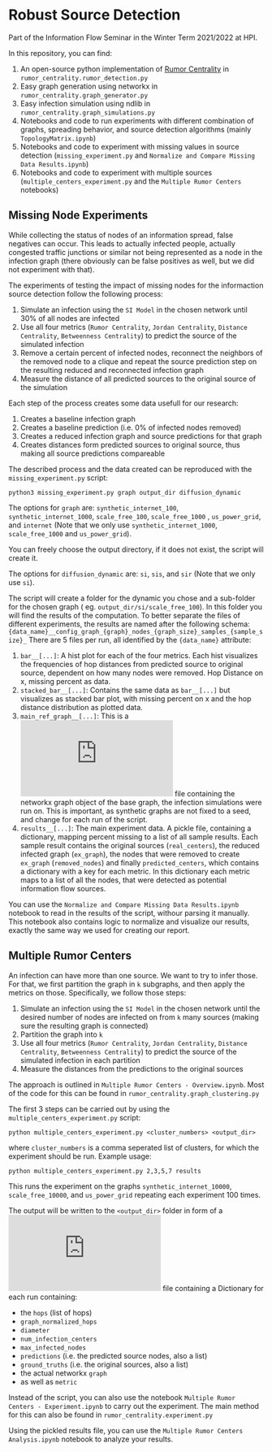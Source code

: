 # Robust Source Detection

Part of the Information Flow Seminar in the Winter Term 2021/2022 at HPI.

In this repository, you can find:

1. An open-source python implementation of [Rumor Centrality](https://dspace.mit.edu/handle/1721.1/63150) in `rumor_centrality.rumor_detection.py`
2. Easy graph generation using networkx in `rumor_centrality.graph_generator.py`
3. Easy infection simulation using ndlib in `rumor_centrality.graph_simulations.py`
4. Notebooks and code to run experiments with different combination of graphs, spreading behavior, and source detection
   algorithms (mainly `TopologyMatrix.ipynb`)
5. Notebooks and code to experiment with missing values in source detection (`missing_experiment.py` and `Normalize and Compare Missing Data Results.ipynb`)
6. Notebooks and code to experiment with multiple sources (`multiple_centers_experiment.py` and the `Multiple Rumor Centers` notebooks)

## Missing Node Experiments

While collecting the status of nodes of an information spread, false negatives can occur. This leads to actually
infected people, actually congested traffic junctions or similar not being represented as a node in the infection
graph (there obviously can be false positives as well, but we did not experiment with that).

The experiments of testing the impact of missing nodes for the informaction source detection follow the following
process:

1. Simulate an infection using the `SI Model` in the chosen network until 30% of all nodes are infected
2. Use all four metrics (`Rumor Centrality`, `Jordan Centrality`, `Distance Centrality`, `Betweenness Centrality`) to
   predict the source of the simulated infection
3. Remove a certain percent of infected nodes, reconnect the neighbors of the removed node to a clique and repeat the
   source prediction step on the resulting reduced and reconnected infection graph
4. Measure the distance of all predicted sources to the original source of the simulation

Each step of the process creates some data usefull for our research:

1. Creates a baseline infection graph
2. Creates a baseline prediction (i.e. 0% of infected nodes removed)
3. Creates a reduced infection graph and source predictions for that graph
4. Creates distances form predicted sources to original source, thus making all source predictions compareable

The described process and the data created can be reproduced with the `missing_experiment.py` script:

```
python3 missing_experiment.py graph output_dir diffusion_dynamic 
```

The options for `graph` are: `synthetic_internet_100`, `synthetic_internet_1000`, `scale_free_100`, `scale_free_1000`
, `us_power_grid`, and `internet` (Note that we only use `synthetic_internet_1000`, `scale_free_1000`
and `us_power_grid`).

You can freely choose the output directory, if it does not exist, the script will create it.

The options for `diffusion_dynamic` are: `si`, `sis`, and `sir` (Note that we only use `si`).

The script will create a folder for the dynamic you chose and a sub-folder for the chosen graph (
eg. `output_dir/si/scale_free_100`). In this folder you will find the results of the computation. To better separate the
files of different experiments, the results are named after the following schema:
`{data_name}__config_graph_{graph}_nodes_{graph_size}_samples_{sample_size}_`
There are 5 files per run, all identified by the `{data_name}` attribute:

1. `bar__[...]`: A hist plot for each of the four metrics. Each hist visualizes the frequencies of hop distances from
   predicted source to original source, dependent on how many nodes were removed. Hop Distance on x, missing percent as
   data.
2. `stacked_bar__[...]`: Contains the same data as `bar__[...]` but visualizes as stacked bar plot, with missing percent
   on x and the hop distance distribution as plotted data.
3. `main_ref_graph__[...]`: This is a ![pickle](https://docs.python.org/3/library/pickle.html) file containing the
   networkx graph object of the base graph, the infection simulations were run on. This is important, as synthetic
   graphs are not fixed to a seed, and change for each run of the script.
4. `results__[...]`: The main experiment data. A pickle file, containing a dictionary, mapping percent missing to a list
   of all sample results. Each sample result contains the original sources (`real_centers`), the reduced infected
   graph (`ex_graph`), the nodes that were removed to create `ex_graph` (`removed_nodes`) and
   finally `predicted_centers`, which contains a dictionary with a key for each metric. In this dictionary each metric
   maps to a list of all the nodes, that were detected as potential information flow sources.

You can use the `Normalize and Compare Missing Data Results.ipynb` notebook to read in the results of the script,
withour parsing it manually. This notebook also contains logic to normalize and visualize our results, exactly the same
way we used for creating our report.

## Multiple Rumor Centers

An infection can have more than one source. We want to try to infer those. For that, we first partition the graph in `k`
subgraphs, and then apply the metrics on those. Specifically, we follow those steps:

1. Simulate an infection using the `SI Model` in the chosen network until the desired number of nodes are infected on
   from `k` many sources (making sure the resulting graph is connected)
2. Partition the graph into `k`
3. Use all four metrics (`Rumor Centrality`, `Jordan Centrality`, `Distance Centrality`, `Betweenness Centrality`) to
   predict the source of the simulated infection in each partition
4. Measure the distances from the predictions to the original sources

The approach is outlined in `Multiple Rumor Centers - Overview.ipynb`. Most of the code for this can be found
in `rumor_centrality.graph_clustering.py`

The first 3 steps can be carried out by using the `multiple_centers_experiment.py` script:

```
python multiple_centers_experiment.py <cluster_numbers> <output_dir>
```

where `cluster_numbers` is a comma seperated list of clusters, for which the experiment should be run. Example usage:

```
python multiple_centers_experiment.py 2,3,5,7 results
```

This runs the experiment on the graphs `synthetic_internet_10000`, `scale_free_10000`, and `us_power_grid` repeating
each experiment 100 times.

The output will be written to the `<output_dir>` folder in form of
a ![pickle](https://docs.python.org/3/library/pickle.html) file containing a Dictionary for each run containing:

- the `hops` (list of hops)
- `graph_normalized_hops`
- `diameter`
- `num_infection_centers`
- `max_infected_nodes`
- `predictions` (i.e. the predicted source nodes, also a list)
- `ground_truths` (i.e. the original sources, also a list)
- the actual networkx `graph`
- as well as `metric`

Instead of the script, you can also use the notebook `Multiple Rumor Centers - Experiment.ipynb` to carry out the
experiment. The main method for this can also be found in `rumor_centrality.experiment.py`

Using the pickled results file, you can use the `Multiple Rumor Centers Analysis.ipynb` notebook to analyze your
results.




